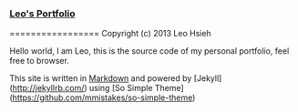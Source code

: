 ### [Leo's Portfolio](http://www.google.com)
=================
Copyright (c) 2013 Leo Hsieh

Hello world, I am Leo, this is the source code of my personal portfolio, feel free to browser.

This site is written in [Markdown](http://daringfireball.net/projects/markdown/) and powered by [Jekyll] (http://jekyllrb.com/) using [So Simple Theme] (https://github.com/mmistakes/so-simple-theme)